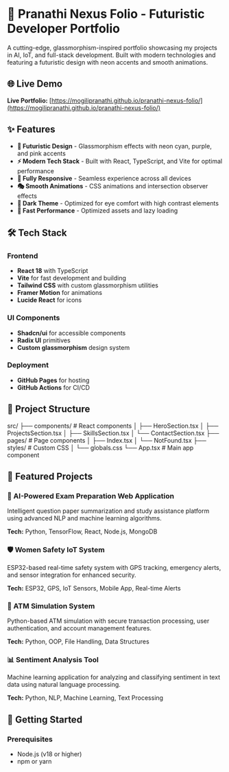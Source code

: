 # 🚀 Pranathi Nexus Folio - Futuristic Developer Portfolio

A cutting-edge, glassmorphism-inspired portfolio showcasing my projects in AI, IoT, and full-stack development. Built with modern technologies and featuring a futuristic design with neon accents and smooth animations.


## 🌐 Live Demo

**Live Portfolio:** [https://mogilipranathi.github.io/pranathi-nexus-folio/](https://mogilipranathi.github.io/pranathi-nexus-folio/)

## ✨ Features

- **🎨 Futuristic Design** - Glassmorphism effects with neon cyan, purple, and pink accents
- **⚡ Modern Tech Stack** - Built with React, TypeScript, and Vite for optimal performance
- **📱 Fully Responsive** - Seamless experience across all devices
- **🎭 Smooth Animations** - CSS animations and intersection observer effects
- **🌙 Dark Theme** - Optimized for eye comfort with high contrast elements
- **🚀 Fast Performance** - Optimized assets and lazy loading

## 🛠️ Tech Stack

### Frontend
- **React 18** with TypeScript
- **Vite** for fast development and building
- **Tailwind CSS** with custom glassmorphism utilities
- **Framer Motion** for animations
- **Lucide React** for icons

### UI Components
- **Shadcn/ui** for accessible components
- **Radix UI** primitives
- **Custom glassmorphism** design system

### Deployment
- **GitHub Pages** for hosting
- **GitHub Actions** for CI/CD

## 📁 Project Structure
src/
├── components/ # React components
│ ├── HeroSection.tsx
│ ├── ProjectsSection.tsx
│ ├── SkillsSection.tsx
│ └── ContactSection.tsx
├── pages/ # Page components
│ ├── Index.tsx
│ └── NotFound.tsx
├── styles/ # Custom CSS
│ └── globals.css
└── App.tsx # Main app component


## 🎯 Featured Projects

### 🤖 AI-Powered Exam Preparation Web Application
Intelligent question paper summarization and study assistance platform using advanced NLP and machine learning algorithms.

**Tech:** Python, TensorFlow, React, Node.js, MongoDB

### 🛡️ Women Safety IoT System
ESP32-based real-time safety system with GPS tracking, emergency alerts, and sensor integration for enhanced security.

**Tech:** ESP32, GPS, IoT Sensors, Mobile App, Real-time Alerts

### 🏧 ATM Simulation System
Python-based ATM simulation with secure transaction processing, user authentication, and account management features.

**Tech:** Python, OOP, File Handling, Data Structures

### 📊 Sentiment Analysis Tool
Machine learning application for analyzing and classifying sentiment in text data using natural language processing.

**Tech:** Python, NLP, Machine Learning, Text Processing

## 🚀 Getting Started

### Prerequisites
- Node.js (v18 or higher)
- npm or yarn

